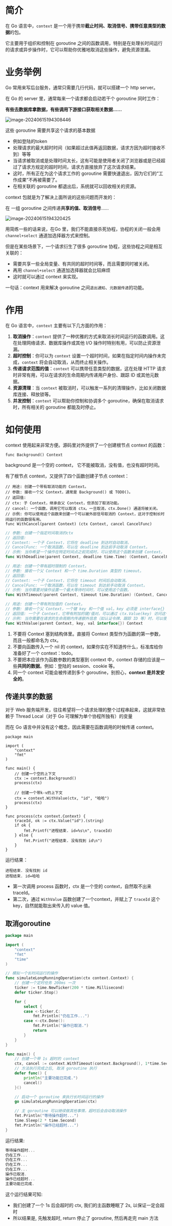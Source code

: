 # 简介

在 Go 语言中，`context` 是一个用于携带**截止时间、取消信号、携带任意类型的数据**的包。

它主要用于组织和控制在 goroutine 之间的函数调用，特别是在处理长时间运行的请求或异步操作时，它可以帮助你优雅地取消这些操作，避免资源泄漏。

# 业务举例

Go 常用来写后台服务，通常只需要几行代码，就可以搭建一个 http server。

在 Go 的 server 里，通常每来一个请求都会启动若干个 goroutine 同时工作：

**有些去数据库拿数据，有些调用下游接口获取相关数据……**

![image-20240615194308446](../../../picture/image-20240615194308446.png)

这些 goroutine 需要共享这个请求的基本数据

- 例如登陆的token
- 处理请求的最大超时时间（如果超过此值再返回数据，请求方因为超时接收不到）等等
- 当请求被取消或是处理时间太长，这有可能是使用者关闭了浏览器或是已经超过了请求方规定的超时时间，请求方直接放弃了这次请求结果。
- 这时，所有正在为这个请求工作的 goroutine 需要快速退出，因为它们的“工作成果”不再被需要了。
- 在相关联的 goroutine 都退出后，系统就可以回收相关的资源。

context 包就是为了解决上面所说的这些问题而开发的：

在 一组 goroutine 之间传递**共享的值、取消信号**……

![image-20240615194320425](../../..//picture/image-20240615194320425.png)

用简练一些的话来说，在Go 里，我们不能直接杀死协程，协程的关闭一般会用 `channel+select` 通道加选择器方式来控制。

但是在某些场景下，一个请求衍生了很多 goroutine 协程，这些协程之间是相互关联的：

- 需要共享一些全局变量、有共同的超时时间等，而且需要同时被关闭。
- 再用 `channel+select` 通道加选择器就会比较麻烦
- 这时就可以通过 context 来实现。

一句话：context 用来解决 goroutine 之间`退出通知`、`元数据传递`的功能。

# 作用

在 Go 语言中，`context` 主要有以下几方面的作用：

1. **取消操作**：`context` 提供了一种优雅的方式来取消长时间运行的函数调用。这在处理网络请求、数据库操作或其他 I/O
   操作时特别有用，可以防止资源泄漏。
2. **超时控制**：你可以为 `context` 设置一个超时时间，如果在指定时间内操作未完成，`context` 将会自动取消，从而终止相关操作。
3. **传递请求范围的值**：`context` 可以携带任意类型的数据，这在处理 HTTP 请求时非常有用，可以在请求的生命周期内传递用户身份、跟踪
   ID 或其他元数据。
4. **资源清理**：当 `context` 被取消时，可以触发一系列的清理操作，比如关闭数据库连接、释放锁等。
5. **并发控制**：`context` 可以帮助你控制和协调多个 goroutine，确保在取消请求时，所有相关的 goroutine 都能及时停止。

# 如何使用

context 使用起来非常方便。源码里对外提供了一个创建根节点 context 的函数：

```golang
func Background() Context
```

background 是一个空的 context， 它不能被取消，没有值，也没有超时时间。

有了根节点 context，又提供了四个函数创建子节点 context：

```golang
// 用途: 创建一个带有取消功能的 Context。
// 参数: 接收一个父 Context，通常是 Background() 或 TODO()。
// 返回值:
// ctx: 子 Context，继承自父 Context，但添加了取消功能。
// cancel: 一个函数，调用它可以取消 ctx。一旦取消，ctx.Done() 通道将被关闭。
// 示例: 你可以使用这个函数来创建一个可以被外部信号取消的 Context，这对于控制长时间运行的函数很有用。
func WithCancel(parent Context) (ctx Context, cancel CancelFunc)
```

```go
// 参数: 创建一个指定时间取消的ctx
// 返回值:
// Context: 一个子 Context，它将在 deadline 到达时自动取消。
// CancelFunc: 一个取消函数，可以在 deadline 到达前手动取消 Context。
// 示例: 当你希望一个操作在特定时间点之前完成时，可以使用这个函数来创建 Context。
func WithDeadline(parent Context, deadline time.Time) (Context, CancelFunc)
```

```go
// 用途: 创建一个带有超时限制的 Context。
// 参数: 接收一个父 Context 和一个 time.Duration 类型的 timeout。
// 返回值:
// Context: 一个子 Context，它将在 timeout 时间后自动取消。
// CancelFunc: 一个取消函数，可以在 timeout 到达前手动取消 Context。
// 示例: 当你需要对操作设置一个最大等待时间时，可以使用这个函数。
func WithTimeout(parent Context, timeout time.Duration) (Context, CancelFunc)
```

```go
// 用途: 创建一个带有附加值的 Context。
// 参数: 接收一个父 Context，一个键 key 和一个值 val。key 必须是 interface{} 类型，但在实践中通常是一个 type 或 struct 类型的指针
// 返回值: 一个子 Context，它带有附加的键/值对。可以通过 ctx.Value(key) 访问这个值。
// 示例: 当你需要在请求的生命周期内传递额外信息（如认证令牌、跟踪 ID 等）时，可以使用这个函数。
func WithValue(parent Context, key, val interface{}) Context
```

1. 不要将 Context 塞到结构体里。直接将 Context 类型作为函数的第一参数，而且一般都命名为 ctx。
2. 不要向函数传入一个 nil 的 context，如果你实在不知道传什么，标准库给你准备好了一个 context：todo。
3. 不要把本应该作为函数参数的类型塞到 context 中，context 存储的应该是一些**共同的数据**。例如：登陆的 session、cookie 等。
4. 同一个 context 可能会被传递到多个 goroutine，别担心，**context 是并发安全的**。

## 传递共享的数据

对于 Web 服务端开发，往往希望将一个请求处理的整个过程串起来，这就非常依赖于 Thread Local（对于 Go 可理解为单个协程所独有）的变量

而在 Go 语言中并没有这个概念，因此需要在函数调用的时候传递 context。

```golang
package main

import (
	"context"
	"fmt"
)

func main() {
	// 创建一个空的上下文
	ctx := context.Background()
	process(ctx)

	// 创建一个带k-v的上下文
	ctx = context.WithValue(ctx, "id", "哈哈")
	process(ctx)
}

func process(ctx context.Context) {
	traceId, ok := ctx.Value("id").(string)
	if ok {
		fmt.Printf("进程结束. id=%s\n", traceId)
	} else {
		fmt.Printf("进程结束. 没有找到 id\n")
	}
}
```

运行结果：

```shell
进程结束. 没有找到 id
进程结束. id=哈哈
```

- 第一次调用 process 函数时，ctx 是一个空的 context，自然取不出来 traceId。
- 第二次，通过 `WithValue` 函数创建了一个context，并赋上了 `traceId` 这个 key，自然就能取出来传入的 value 值。

## 取消goroutine

```go
package main

import (
	"context"
	"fmt"
	"time"
)

// 模拟一个长时间运行的操作
func simulateLongRunningOperation(ctx context.Context) {
	// 创建一个定时任务 200ms 一次
	ticker := time.NewTicker(200 * time.Millisecond)
	defer ticker.Stop()

	for {
		select {
		case <-ticker.C:
			fmt.Println("仍在工作...")
		case <-ctx.Done():
			fmt.Println("操作已取消.")
			return
		}
	}
}

func main() {
	// 创建一个带 1s 超时的 context
	ctx, cancel := context.WithTimeout(context.Background(), 1*time.Second)
	// 方法执行完成之后, 取消 goroutine 执行
	defer func() {
		println("主要功能已完成.")
		cancel()
	}()

	// 启动一个 goroutine 来执行长时间运行的操作
	go simulateLongRunningOperation(ctx)

	// 主 goroutine 可以继续做其他事情，超时后会自动取消操作
	fmt.Println("等待操作超时...")
	time.Sleep(2 * time.Second)
	fmt.Println("操作已经超时...")
}
```

运行结果:

```go
等待操作超时...
仍在工作...
仍在工作...
仍在工作...
仍在工作...
操作已取消.
操作已经超时...
主要功能已完成.
```

这个运行结果可知:

- 我们创建了一个 1s 后会超时的 ctx, 我们的主函数睡眠了 2s, 以保证一定会超时
- 所以结果是, 先触发超时, return 停止了 goroutine, 然后再走完 main 方法



